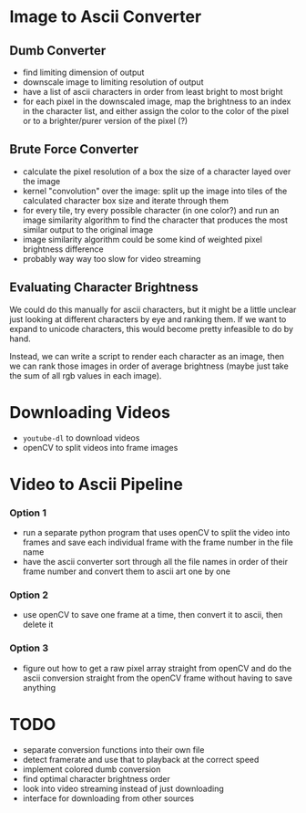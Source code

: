# Image to Ascii Converter

## Dumb Converter
- find limiting dimension of output
- downscale image to limiting resolution of output
- have a list of ascii characters in order from least bright to most bright
- for each pixel in the downscaled image, map the brightness to an index in the character list, and either assign the color to the color of the pixel or to a brighter/purer version of the pixel (?)

## Brute Force Converter
- calculate the pixel resolution of a box the size of a character layed over the image
- kernel "convolution" over the image: split up the image into tiles of the calculated character box size and iterate through them
- for every tile, try every possible character (in one color?) and run an image similarity algorithm to find the character that produces the most similar output to the original image
- image similarity algorithm could be some kind of weighted pixel brightness difference
- probably way way too slow for video streaming


## Evaluating Character Brightness
We could do this manually for ascii characters, but it might be a little unclear just looking at different characters by eye and ranking them. If we want to expand to unicode characters, this would become pretty infeasible to do by hand.

Instead, we can write a script to render each character as an image, then we can rank those images in order of average brightness (maybe just take the sum of all rgb values in each image).


# Downloading Videos
  - `youtube-dl` to download videos
  - openCV to split videos into frame images

# Video to Ascii Pipeline
### Option 1
- run a separate python program that uses openCV to split the video into frames and save each individual frame with the frame number in the file name
- have the ascii converter sort through all the file names in order of their frame number and convert them to ascii art one by one

### Option 2
- use openCV to save one frame at a time, then convert it to ascii, then delete it

### Option 3
- figure out how to get a raw pixel array straight from openCV and do the ascii conversion straight from the openCV frame without having to save anything

# TODO
- separate conversion functions into their own file
- detect framerate and use that to playback at the correct speed
- implement colored dumb conversion
- find optimal character brightness order
- look into video streaming instead of just downloading
- interface for downloading from other sources
